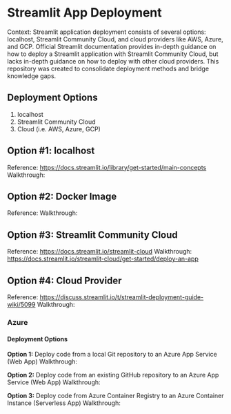 # Streamlit App Deployment
Context: Streamlit application deployment consists of several options: localhost, Streamlit Community Cloud, and cloud providers like AWS, Azure, and GCP. Official Streamlit documentation provides in-depth guidance on how to deploy a Streamlit application with Streamlit Community Cloud, but lacks in-depth guidance on how to deploy with other cloud providers. This repository was created to consolidate deployment methods and bridge knowledge gaps.

## Deployment Options
1. localhost
2. Streamlit Community Cloud
3. Cloud (i.e. AWS, Azure, GCP)

## Option #1: localhost
Reference: https://docs.streamlit.io/library/get-started/main-concepts
Walkthrough: 

## Option #2: Docker Image
Reference: 
Walkthrough: 

## Option #3: Streamlit Community Cloud
Reference: https://docs.streamlit.io/streamlit-cloud
Walkthrough: https://docs.streamlit.io/streamlit-cloud/get-started/deploy-an-app

## Option #4: Cloud Provider
Reference: https://discuss.streamlit.io/t/streamlit-deployment-guide-wiki/5099
Walkthrough: 

### Azure
#### Deployment Options
**Option 1:** Deploy code from a local Git repository to an Azure App Service (Web App)
Walkthrough: 

**Option 2:** Deploy code from an existing GitHub repository to an Azure App Service (Web App)
Walkthrough: 

**Option 3:** Deploy code from Azure Container Registry to an Azure Container Instance (Serverless App)
Walkthrough: